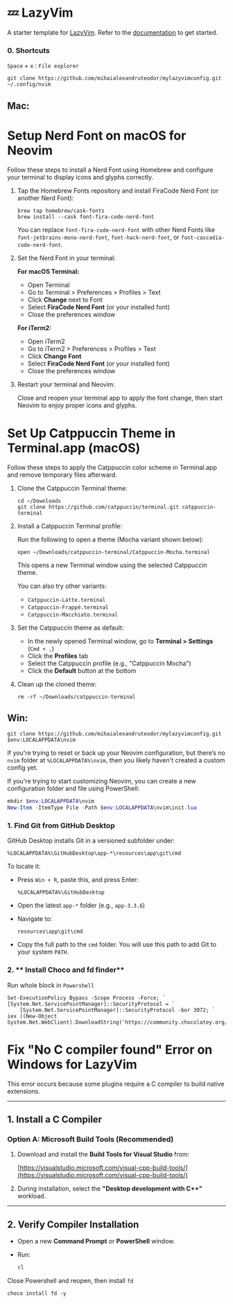 # 💤 LazyVim

A starter template for [LazyVim](https://github.com/LazyVim/LazyVim).
Refer to the [documentation](https://lazyvim.github.io/installation) to get started.

### 0. **Shortcuts**
`Space` + `e` : `File explorer`

```
git clone https://github.com/mihaialexandruteodor/mylazyvimconfig.git ~/.config/nvim
```
## Mac:
# Setup Nerd Font on macOS for Neovim

Follow these steps to install a Nerd Font using Homebrew and configure your terminal to display icons and glyphs correctly.

1. Tap the Homebrew Fonts repository and install FiraCode Nerd Font (or another Nerd Font):

       brew tap homebrew/cask-fonts
       brew install --cask font-fira-code-nerd-font

   You can replace `font-fira-code-nerd-font` with other Nerd Fonts like `font-jetbrains-mono-nerd-font`, `font-hack-nerd-font`, or `font-cascadia-code-nerd-font`.

2. Set the Nerd Font in your terminal:

   **For macOS Terminal:**
   - Open Terminal
   - Go to Terminal > Preferences > Profiles > Text
   - Click **Change** next to Font
   - Select **FiraCode Nerd Font** (or your installed font)
   - Close the preferences window

   **For iTerm2:**
   - Open iTerm2
   - Go to iTerm2 > Preferences > Profiles > Text
   - Click **Change Font**
   - Select **FiraCode Nerd Font** (or your installed font)
   - Close the preferences window

3. Restart your terminal and Neovim:

   Close and reopen your terminal app to apply the font change, then start Neovim to enjoy proper icons and glyphs.

# Set Up Catppuccin Theme in Terminal.app (macOS)

Follow these steps to apply the Catppuccin color scheme in Terminal.app and remove temporary files afterward.

1. Clone the Catppuccin Terminal theme:

       cd ~/Downloads
       git clone https://github.com/catppuccin/terminal.git catppuccin-terminal

2. Install a Catppuccin Terminal profile:

   Run the following to open a theme (Mocha variant shown below):

       open ~/Downloads/catppuccin-terminal/Catppuccin-Mocha.terminal

   This opens a new Terminal window using the selected Catppuccin theme.

   You can also try other variants:
   - `Catppuccin-Latte.terminal`
   - `Catppuccin-Frappé.terminal`
   - `Catppuccin-Macchiato.terminal`

3. Set the Catppuccin theme as default:

   - In the newly opened Terminal window, go to **Terminal > Settings** (`Cmd + ,`)
   - Click the **Profiles** tab
   - Select the Catppuccin profile (e.g., "Catppuccin Mocha")
   - Click the **Default** button at the bottom

4. Clean up the cloned theme:

       rm -rf ~/Downloads/catppuccin-terminal


## Win:
```
git clone https://github.com/mihaialexandruteodor/mylazyvimconfig.git $env:LOCALAPPDATA\nvim
```
If you're trying to reset or back up your Neovim configuration, but there’s no `nvim` folder at `%LOCALAPPDATA%\nvim`, then you likely haven't created a custom config yet.

If you're trying to start customizing Neovim, you can create a new configuration folder and file using PowerShell:

```powershell
mkdir $env:LOCALAPPDATA\nvim
New-Item -ItemType File -Path $env:LOCALAPPDATA\nvim\init.lua
```

### 1. **Find Git from GitHub Desktop**

GitHub Desktop installs Git in a versioned subfolder under:

```
%LOCALAPPDATA%\GitHubDesktop\app-*\resources\app\git\cmd
```

To locate it:

- Press `Win + R`, paste this, and press Enter:
  ```shell
  %LOCALAPPDATA%\GitHubDesktop
  ```

- Open the latest `app-*` folder (e.g., `app-3.3.6`)
- Navigate to:
  ```
  resources\app\git\cmd
  ```

- Copy the full path to the `cmd` folder. You will use this path to add Git to your system `PATH`.

### 2. ** Install Choco and fd finder**
Run whole block in `Powershell`
```
Set-ExecutionPolicy Bypass -Scope Process -Force; `
[System.Net.ServicePointManager]::SecurityProtocol = `
    [System.Net.ServicePointManager]::SecurityProtocol -bor 3072; `
iex ((New-Object System.Net.WebClient).DownloadString('https://community.chocolatey.org/install.ps1'))
```

# Fix "No C compiler found" Error on Windows for LazyVim

This error occurs because some plugins require a C compiler to build native extensions.

---

## 1. Install a C Compiler

### Option A: Microsoft Build Tools (Recommended)

1. Download and install the **Build Tools for Visual Studio** from:
   
   [https://visualstudio.microsoft.com/visual-cpp-build-tools/](https://visualstudio.microsoft.com/visual-cpp-build-tools/)

2. During installation, select the **"Desktop development with C++"** workload.

---

## 2. Verify Compiler Installation

- Open a new **Command Prompt** or **PowerShell** window.
- Run:

  ```powershell
  cl


Close Powershell and reopen, then install `fd`
```
choco install fd -y
```

